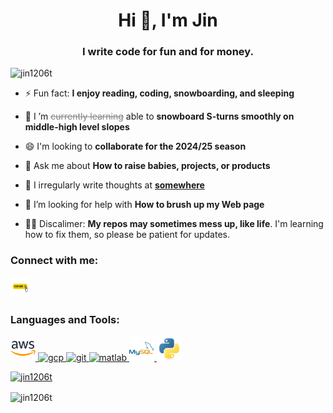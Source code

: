 <h1 align="center">Hi 👋, I'm Jin</h1>
<h3 align="center">I write code for fun and for money.</h3>

<p align="left"> <img src="https://komarev.com/ghpvc/?username=jin1206t&label=Profile%20views&color=0e75b6&style=flat" alt="jin1206t" /> </p>

- ⚡ Fun fact: **I enjoy reading, coding, snowboarding, and sleeping**
  
- 🌱 I ’m <span style="color: gray;">~~currently learning~~</span> able to **snowboard S-turns smoothly on middle-high level slopes**

- 😄 I'm looking to **collaborate for the 2024/25 season**

- 💬 Ask me about **How to raise babies, projects, or products**

- 📝 I irregularly write thoughts at **[somewhere](https://jin1206t.github.io/)**

- 🤝 I’m looking for help with **How to brush up my Web page**

- 👨‍💻 Discalimer: **My repos may sometimes mess up, like life**. I'm learning how to fix them, so please be patient for updates.


<h3 align="left">Connect with me:</h3>
<p align="left">
<a href="https://jin1206t.github.io/" target="_blank">
   <img src="assets/img/Click.jpg" alt="Click Here" width="32" height="32">
</a>
</p>


<h3 align="left">Languages and Tools:</h3>
<p align="left"> <a href="https://aws.amazon.com" target="_blank" rel="noreferrer"> <img src="https://raw.githubusercontent.com/devicons/devicon/master/icons/amazonwebservices/amazonwebservices-original-wordmark.svg" alt="aws" width="40" height="40"/> </a> <a href="https://cloud.google.com" target="_blank" rel="noreferrer"> <img src="https://www.vectorlogo.zone/logos/google_cloud/google_cloud-icon.svg" alt="gcp" width="40" height="40"/> </a> <a href="https://git-scm.com/" target="_blank" rel="noreferrer"> <img src="https://www.vectorlogo.zone/logos/git-scm/git-scm-icon.svg" alt="git" width="40" height="40"/> </a> <a href="https://www.mathworks.com/" target="_blank" rel="noreferrer"> <img src="https://upload.wikimedia.org/wikipedia/commons/2/21/Matlab_Logo.png" alt="matlab" width="40" height="40"/> </a> <a href="https://www.mysql.com/" target="_blank" rel="noreferrer"> <img src="https://raw.githubusercontent.com/devicons/devicon/master/icons/mysql/mysql-original-wordmark.svg" alt="mysql" width="40" height="40"/> </a> <a href="https://www.python.org" target="_blank" rel="noreferrer"> <img src="https://raw.githubusercontent.com/devicons/devicon/master/icons/python/python-original.svg" alt="python" width="40" height="40"/> </a> </p>

<p align="left"> <a href="https://github.com/ryo-ma/github-profile-trophy"><img src="https://github-profile-trophy.vercel.app/?username=jin1206t" alt="jin1206t" /></a> </p>

<p><img align="center" src="https://github-readme-streak-stats.herokuapp.com/?user=jin1206t&" alt="jin1206t" /></p>
